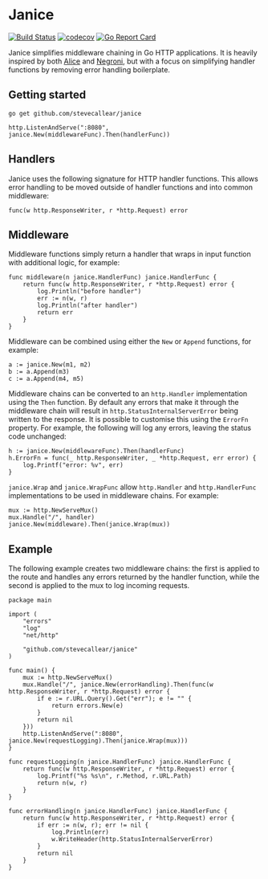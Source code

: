 # Janice
[![Build Status](https://github.com/stevecallear/janice/actions/workflows/build.yml/badge.svg)](https://github.com/stevecallear/janice/actions/workflows/build.yml)
[![codecov](https://codecov.io/gh/stevecallear/janice/branch/master/graph/badge.svg)](https://codecov.io/gh/stevecallear/janice)
[![Go Report Card](https://goreportcard.com/badge/github.com/stevecallear/janice)](https://goreportcard.com/report/github.com/stevecallear/janice)

Janice simplifies middleware chaining in Go HTTP applications. It is heavily inspired by both [Alice](https://github.com/justinas/alice) and [Negroni](https://github.com/urfave/negroni), but with a focus on simplifying handler functions by removing error handling boilerplate.

## Getting started
```
go get github.com/stevecallear/janice
```
```
http.ListenAndServe(":8080", janice.New(middlewareFunc).Then(handlerFunc))
```

## Handlers
Janice uses the following signature for HTTP handler functions. This allows error handling to be moved outside of handler functions and into common middleware:
```
func(w http.ResponseWriter, r *http.Request) error
```

## Middleware
Middleware functions simply return a handler that wraps in input function with additional logic, for example:
```
func middleware(n janice.HandlerFunc) janice.HandlerFunc {
	return func(w http.ResponseWriter, r *http.Request) error {
		log.Println("before handler")
		err := n(w, r)
		log.Println("after handler")
		return err
	}
}
```

Middleware can be combined using either the `New` or `Append` functions, for example:
```
a := janice.New(m1, m2)
b := a.Append(m3)
c := a.Append(m4, m5)
```

Middleware chains can be converted to an `http.Handler` implementation using the `Then` function. By default any errors that make it through the middleware chain will result in `http.StatusInternalServerError` being written to the response. It is possible to customise this using the `ErrorFn` property. For example, the following will log any errors, leaving the status code unchanged:
```
h := janice.New(middlewareFunc).Then(handlerFunc)
h.ErrorFn = func(_ http.ResponseWriter, _ *http.Request, err error) {
	log.Printf("error: %v", err)
}
```

`janice.Wrap` and `janice.WrapFunc` allow `http.Handler` and `http.HandlerFunc` implementations to be used in middleware chains. For example:
```
mux := http.NewServeMux()
mux.Handle("/", handler)
janice.New(middleware).Then(janice.Wrap(mux))
```

## Example
The following example creates two middleware chains: the first is applied to the route and handles any errors returned by the handler function, while the second is applied to the mux to log incoming requests.
```
package main

import (
	"errors"
	"log"
	"net/http"

	"github.com/stevecallear/janice"
)

func main() {
	mux := http.NewServeMux()
	mux.Handle("/", janice.New(errorHandling).Then(func(w http.ResponseWriter, r *http.Request) error {
		if e := r.URL.Query().Get("err"); e != "" {
			return errors.New(e)
		}
		return nil
	}))
	http.ListenAndServe(":8080", janice.New(requestLogging).Then(janice.Wrap(mux)))
}

func requestLogging(n janice.HandlerFunc) janice.HandlerFunc {
	return func(w http.ResponseWriter, r *http.Request) error {
		log.Printf("%s %s\n", r.Method, r.URL.Path)
		return n(w, r)
	}
}

func errorHandling(n janice.HandlerFunc) janice.HandlerFunc {
	return func(w http.ResponseWriter, r *http.Request) error {
		if err := n(w, r); err != nil {
			log.Println(err)
			w.WriteHeader(http.StatusInternalServerError)
		}
		return nil
	}
}
```
